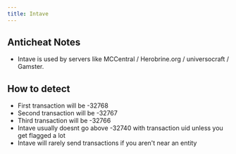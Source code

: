 ```yaml
---
title: Intave
---
```

## Anticheat Notes
- Intave is used by servers like MCCentral / Herobrine.org / universocraft / Gamster.

## How to detect
- First transaction will be -32768
- Second transaction will be -32767
- Third transaction will be -32766
- Intave usually doesnt go above -32740 with transaction uid unless you get flagged a lot
- Intave will rarely send transactions if you aren't near an entity